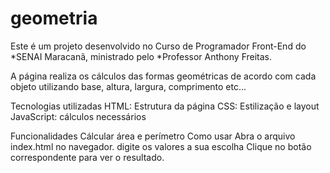# geometria
Este é um projeto desenvolvido no Curso de Programador Front-End do *SENAI Maracanã, ministrado pelo *Professor Anthony Freitas.

A página realiza os cálculos das formas geométricas de acordo com cada objeto utilizando base, altura, largura, comprimento etc...

Tecnologias utilizadas
HTML: Estrutura da página
CSS: Estilização e layout
JavaScript: cálculos necessários

Funcionalidades
Cálcular área e perímetro
Como usar
Abra o arquivo index.html no navegador.
digite os valores a sua escolha 
Clique no botão correspondente para ver o resultado.
